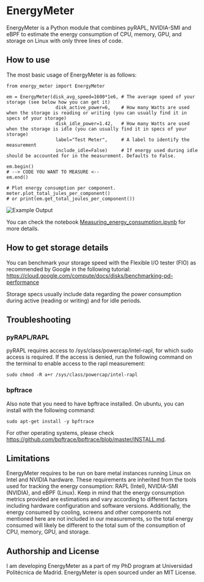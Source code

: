 # EnergyMeter
EnergyMeter is a Python module that combines pyRAPL, NVIDIA-SMI and eBPF to estimate the energy consumption of CPU, memory, GPU, and storage on Linux with only three lines of code.

## How to use
The most basic usage of EnergyMeter is as follows:
```
from energy_meter import EnergyMeter

em = EnergyMeter(disk_avg_speed=1600*1e6, # The average speed of your storage (see below how you can get it)
                  disk_active_power=6,    # How many Watts are used when the storage is reading or writing (you can usually find it in specs of your storage)
                  disk_idle_power=1.42,   # How many Watts are used when the storage is idle (you can usually find it in specs of your storage)
                  label="Test Meter",     # A label to identify the measurement
                  include_idle=False)     # If energy used during idle should be accounted for in the measurement. Defaults to False.
    
em.begin()
# --> CODE YOU WANT TO MEASURE <--
em.end()

# Plot energy consumption per component.
meter.plot_total_jules_per_component()
# or print(em.get_total_joules_per_component())
```
![Example Output](https://github.com/maufadel/meml/blob/main/example_output.png)

You can check the notebook [Measuring_energy_consumption.ipynb](https://github.com/maufadel/meml/blob/main/Measuring_energy_consumption.ipynb) for more details.

## How to get storage details
You can benchmark your storage speed with the Flexible I/O tester (FIO) as recommended by Google in the following tutorial: https://cloud.google.com/compute/docs/disks/benchmarking-pd-performance 

Storage specs usually include data regarding the power consumption during active (reading or writing) and for idle periods.

## Troubleshooting
### pyRAPL/RAPL
pyRAPL requires access to /sys/class/powercap/intel-rapl, for which sudo access is required. If the access is denied, run the following command on the terminal to enable access to the rapl measurement:

`sudo chmod -R a+r /sys/class/powercap/intel-rapl`

### bpftrace
Also note that you need to have bpftrace installed. On ubuntu, you can install with the following command: 

`sudo apt-get install -y bpftrace`

For other operating systems, please check https://github.com/bpftrace/bpftrace/blob/master/INSTALL.md.

## Limitations
EnergyMeter requires to be run on bare metal instances running Linux on Intel and NVIDIA hardware. These requirements are inherited from the tools used for tracking the energy consumption: RAPL (Intel), NVIDIA-SMI (NVIDIA), and eBPF (Linux). Keep in mind that the energy consumption metrics provided are estimations and vary according to different factors including hardware configuration and software versions. Additionally, the energy consumed by cooling, screens and other components not mentioned here are not included in our measurements, so the total energy consumed will likely be different to the total sum of the consumption of CPU, memory, GPU, and storage.

## Authorship and License
I am developing EnergyMeter as a part of my PhD program at Universidad Politécnica de Madrid. EnergyMeter is open sourced under an MIT License. 

